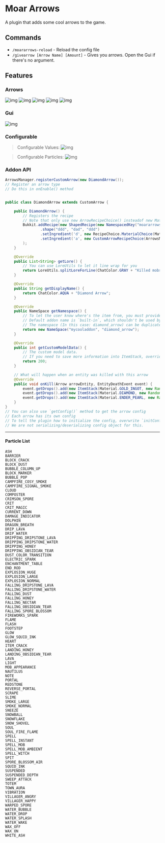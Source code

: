 # Moar Arrows
A plugin that adds some cool arrows to the game.

## Commands
- `/moararrows-reload` - Reload the config file
- `/givearrow [Arrow Name] [Amount]` - Gives you arrows. Open the Gui if there's no argument.

## Features
### Arrows
![img](https://storage.gato.host/61068f9c11c02e002297ebf2/sNwX03NND.png)
![img](https://storage.gato.host/61068f9c11c02e002297ebf2/LKfkL6cKV.png)
![img](https://storage.gato.host/61068f9c11c02e002297ebf2/8BOEWlvfH.png)
![img](https://storage.gato.host/61068f9c11c02e002297ebf2/d17tlwxBn.png)
![img](https://storage.gato.host/61068f9c11c02e002297ebf2/x85rnXBqW.png)

### Gui
![img](https://storage.gato.host/61068f9c11c02e002297ebf2/90kD3n9BA.png)

### Configurable
> Configurable Values:
![img](https://storage.gato.host/61068f9c11c02e002297ebf2/Az4__sXl7.png)


> Configurable Particles:
![img](https://storage.gato.host/61068f9c11c02e002297ebf2/LCTW73pBR.png)



### Addon API
```java
ArrowsManager.registerCustomArrow(new DiamondArrow());
// Register an arrow type
// Do this in onEnable() method


public class DiamondArrow extends CustomArrow {

    public DiamondArrow() {
        // Registers the recipe
        // Note that only use new ArrowRecipeChoice() insteadof new MaterialChoice(Material.ARROW) 
        Bukkit.addRecipe(new ShapedRecipe(new NamespacedKey("moararrows", "diamond_arrow"), new ItemStackBuilder(newItemStack()).setAmount(1).build())
                .shape("ddd", "dad", "ddd")
                .setIngredient('d', new RecipeChoice.MaterialChoice(Material.DIAMOND))
                .setIngredient('a', new CustomArrowRecipeChoice(ArrowsManager.BUNDLE_OF_ARROWS))
        );
    }

    @Override
    public List<String> getLore() {
        // You can use LoreUtils to let it line wrap for you
        return LoreUtils.splitLoreForLine(ChatColor.GRAY + "Killed mobs will drop ender pearl, diamonds and gold.");
    }

    @Override
    public String getDisplayName() {
        return ChatColor.AQUA + "Diamond Arrow";
    }

    @Override
    public NameSpace getNamespace() {
        // To let the user know where's the item from, you must provide addon name.
        // Default addon name is `built-in`, which shouldn't be used by addons
        // The namespace (In this case: diamond_arrow) can be duplicated as long as addon name isn't the same
        return new NameSpace("mycooladdon", "diamond_arrow");
    }

    @Override
    public int getCustomModelData() {
        // The custom model data.
        // If you need to save more information into ItemStack, override the newItemStack() method
        return 200;
    }

    // What will happen when an entity was killed with this arrow
    @Override
    public void onKill(Arrow arrowEntity, EntityDeathEvent event) {
        event.getDrops().add(new ItemStack(Material.GOLD_INGOT, new Random().nextInt(DIAMOND_ARROW_GOLD_DROPS_MAX - DIAMOND_ARROW_GOLD_DROPS_MIN) + DIAMOND_ARROW_GOLD_DROPS_MIN));
        event.getDrops().add(new ItemStack(Material.DIAMOND, new Random().nextInt(DIAMOND_ARROW_DIAMOND_DROPS_MAX - DIAMOND_ARROW_DIAMOND_DROPS_MIN) + DIAMOND_ARROW_DIAMOND_DROPS_MIN));
        event.getDrops().add(new ItemStack(Material.ENDER_PEARL, new Random().nextInt(DIAMOND_ARROW_ENDER_PEARL_DROPS_MAX - DIAMOND_ARROW_ENDER_PEARL_DROPS_MIN) + DIAMOND_ARROW_ENDER_PEARL_DROPS_MIN));
    }
}
// You can also use `getConfig()` method to get the arrow config
// Each arrow has its own config
// To tell the plugin how to initialize the config, overwrite `initConfig()` method
// We are not serializing/deserializing config object for this.
```

-----

#### Particle List
```
ASH
BARRIER
BLOCK_CRACK
BLOCK_DUST
BUBBLE_COLUMN_UP
BLOCK_MARKER
BUBBLE_POP
CAMPFIRE_COSY_SMOKE
CAMPFIRE_SIGNAL_SMOKE
CLOUD
COMPOSTER
CRIMSON_SPORE
CRIT
CRIT_MAGIC
CURRENT_DOWN
DAMAGE_INDICATOR
DOLPHIN
DRAGON_BREATH
DRIP_LAVA
DRIP_WATER
DRIPPING_DRIPSTONE_LAVA
DRIPPING_DRIPSTONE_WATER
DRIPPING_HONEY
DRIPPING_OBSIDIAN_TEAR
DUST_COLOR_TRANSITION
ELECTRIC_SPARK
ENCHANTMENT_TABLE
END_ROD
EXPLOSION_HUGE
EXPLOSION_LARGE
EXPLOSION_NORMAL
FALLING_DRIPSTONE_LAVA
FALLING_DRIPSTONE_WATER
FALLING_DUST
FALLING_HONEY
FALLING_NECTAR
FALLING_OBSIDIAN_TEAR
FALLING_SPORE_BLOSSOM
FIREWORKS_SPARK
FLAME
FLASH
FOOTSTEP
GLOW
GLOW_SQUID_INK
HEART
ITEM_CRACK
LANDING_HONEY
LANDING_OBSIDIAN_TEAR
LAVA
LIGHT
MOB_APPEARANCE
NAUTILUS
NOTE
PORTAL
REDSTONE
REVERSE_PORTAL
SCRAPE
SLIME
SMOKE_LARGE
SMOKE_NORMAL
SNEEZE
SNOWBALL
SNOWFLAKE
SNOW_SHOVEL
SOUL
SOUL_FIRE_FLAME
SPELL
SPELL_INSTANT
SPELL_MOB
SPELL_MOB_AMBIENT
SPELL_WITCH
SPIT
SPORE_BLOSSOM_AIR
SQUID_INK
SUSPENDED
SUSPENDED_DEPTH
SWEEP_ATTACK
TOTEM
TOWN_AURA
VIBRATION
VILLAGER_ANGRY
VILLAGER_HAPPY
WARPED_SPORE
WATER_BUBBLE
WATER_DROP
WATER_SPLASH
WATER_WAKE
WAX_OFF
WAX_ON
WHITE_ASH
```